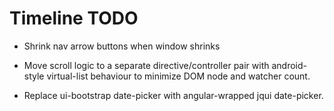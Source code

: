 # Timeline TODO

 * Shrink nav arrow buttons when window shrinks

 * Move scroll logic to a separate directive/controller pair with android-style virtual-list behaviour to minimize DOM node and watcher count.

 * Replace ui-bootstrap date-picker with angular-wrapped jqui date-picker.
